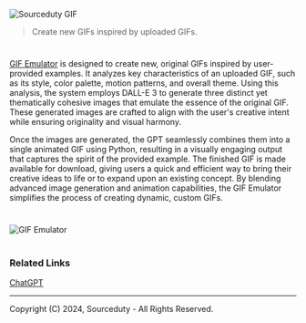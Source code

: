 ![Sourceduty GIF](https://github.com/user-attachments/assets/e45b9c52-c8aa-443b-b9c7-415a48321e35)

> Create new GIFs inspired by uploaded GIFs.
#

[GIF Emulator](https://chatgpt.com/g/g-rwTKxjxiU-gif-emulator) is designed to create new, original GIFs inspired by user-provided examples. It analyzes key characteristics of an uploaded GIF, such as its style, color palette, motion patterns, and overall theme. Using this analysis, the system employs DALL-E 3 to generate three distinct yet thematically cohesive images that emulate the essence of the original GIF. These generated images are crafted to align with the user's creative intent while ensuring originality and visual harmony.

Once the images are generated, the GPT seamlessly combines them into a single animated GIF using Python, resulting in a visually engaging output that captures the spirit of the provided example. The finished GIF is made available for download, giving users a quick and efficient way to bring their creative ideas to life or to expand upon an existing concept. By blending advanced image generation and animation capabilities, the GIF Emulator simplifies the process of creating dynamic, custom GIFs.

#
![GIF Emulator](https://github.com/user-attachments/assets/8b6998de-c6bb-408e-97e1-b4f139ae495e)

#
### Related Links

[ChatGPT](https://github.com/sourceduty/ChatGPT)

***
Copyright (C) 2024, Sourceduty - All Rights Reserved.
